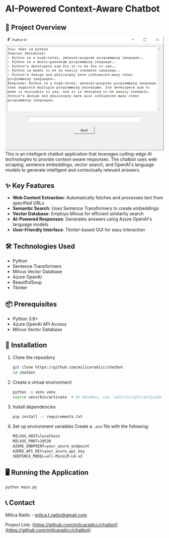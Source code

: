 # AI-Powered Context-Aware Chatbot

## 🤖 Project Overview
![Chatbot Interface](images\image.png)
This is an intelligent chatbot application that leverages cutting-edge AI technologies to provide context-aware responses. The chatbot uses web scraping, sentence embeddings, vector search, and OpenAI's language models to generate intelligent and contextually relevant answers.

## ✨ Key Features

- **Web Content Extraction**: Automatically fetches and processes text from specified URLs
- **Semantic Search**: Uses Sentence Transformers to create embeddings
- **Vector Database**: Employs Milvus for efficient similarity search
- **AI-Powered Responses**: Generates answers using Azure OpenAI's language models
- **User-Friendly Interface**: Tkinter-based GUI for easy interaction

## 🛠 Technologies Used

- Python
- Sentence Transformers
- Milvus Vector Database
- Azure OpenAI
- BeautifulSoup
- Tkinter

## 📦 Prerequisites

- Python 3.8+
- Azure OpenAI API Access
- Milvus Vector Database

## 🚀 Installation

1. Clone the repository
   ```bash
   git clone https://github.com/milicaradicc/chatbot
   cd chatbot
   ```

2. Create a virtual environment
   ```bash
   python -m venv venv
   source venv/bin/activate  # On Windows, use `venv\Scripts\activate`
   ```

3. Install dependencies
   ```bash
   pip install -r requirements.txt
   ```

4. Set up environment variables
   Create a `.env` file with the following:
   ```
   MILVUS_HOST=localhost
   MILVUS_PORT=19530
   AZURE_ENDPOINT=your_azure_endpoint
   AZURE_API_KEY=your_azure_api_key
   SENTENCE_MODEL=all-MiniLM-L6-v2
   ```

## 🖥 Running the Application

```bash
python main.py
```

## 📞 Contact

Milica Radic - milica.t.radic@gmail.com

Project Link: [https://github.com/milicaradicc/chatbot](https://github.com/milicaradicc/chatbot)

